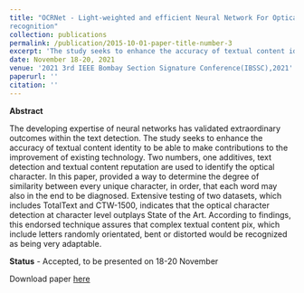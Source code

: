 ```yaml
---
title: "OCRNet - Light-weighted and efficient Neural Network For Optical character
recognition"
collection: publications
permalink: /publication/2015-10-01-paper-title-number-3
excerpt: 'The study seeks to enhance the accuracy of textual content identity to be able to make contributions to the improvement of existing technology.'
date: November 18-20, 2021
venue: '2021 3rd IEEE Bombay Section Signature Conference(IBSSC),2021'
paperurl: ''
citation: ''
---
```

**Abstract**

The developing expertise of neural networks has validated extraordinary outcomes within the text detection. The study seeks to enhance the accuracy of textual content identity to be able to make contributions to the improvement of existing technology. Two numbers, one additives, text detection and textual content reputation are used to identify the optical character. In this paper, provided a way to determine the degree of similarity between every unique character, in order, that each word may also in the end to be diagnosed. Extensive testing of two datasets, which includes TotalText and CTW-1500, indicates that the optical character detection at character level outplays State of the Art. According to findings, this endorsed technique assures that complex textual content pix, which include letters randomly orientated, bent or distorted would be recognized as being very adaptable.


**Status** - Accepted, to be presented on 18-20 November

Download paper [here](https://drive.google.com/file/d/1OgtM_nCqQU4PVKyWV4_p-hCns_wu3q7y/view?usp=sharing)